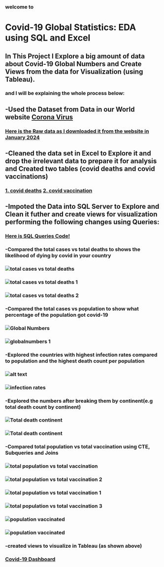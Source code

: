 ### welcome to
# Covid-19 Global Statistics: EDA using SQL and Excel
## In This Project I Explore a big amount of data about Covid-19 Global Numbers and Create Views from the data for Visualization (using Tableau).
### and I will be explaining the whole process below:
## -Used the Dataset from Data in our World website [Corona Virus](https://ourworldindata.org/coronavirus)
### [Here is the Raw data as I downloaded it from the website in January 2024](https://github.com/safaamukhtar/PortfolioProjects/blob/DATA-EXPLORATION-IN-SQL/raw-covid-data.zip)
## -Cleaned the data set in Excel to Explore it and drop the irrelevant data to prepare it for analysis and Created two tables (covid deaths and covid vaccinations)
###               [1. covid deaths](https://github.com/safaamukhtar/PortfolioProjects/blob/DATA-EXPLORATION-IN-SQL/coviddeaths.xlsx)              [2. covid vaccination](https://github.com/safaamukhtar/PortfolioProjects/blob/DATA-EXPLORATION-IN-SQL/covidvaccination.xlsx)
## -Impoted the Data into SQL Server to Explore and Clean it futher and create views for visualization performing the following changes using Queries:
   ###            [Here is SQL Queries Code!](https://github.com/safaamukhtar/PortfolioProjects/blob/DATA-EXPLORATION-IN-SQL/COVID-19%20GLOBAL%20NUMBERS%20PROJECT%20.sql)
   ### -Compared the total cases vs total deaths to shows the likelihood of dying by covid in your country
   ### ![total cases vs total deaths](images/likelyhood.JPG)
   ### ![total cases vs total deaths 1](images/likelyhood2.PNG)
   ### ![total cases vs total deaths 2](images/likelyhood3.PNG)
   ### -Compared the total cases vs population to show what percentage of the population got covid-19
   ### ![Global Numbers](images/globalnumbers.PNG)
   ### ![globalnumbers 1](images/sheet1.png)
   ### -Explored the countries with highest infection rates compared to population and the highest death count per population
   ### ![alt text](images/sheet3.png)
   ### ![infection rates](images/sheet4.png)
   ### -Explored the numbers after breaking them by continent(e.g total death count by continent)
   ### ![Total death continent](images/continent.PNG)
   ### ![Total death continent](images/sheet2.png)
   ### -Compared total population vs total vaccination using **CTE**, **Subqueries** and **Joins**
   ### ![total population vs total vaccination](images/totaltotal.JPG)
   ### ![total population vs total vaccination 2](images/totaltotal2.PNG)
   ### ![total population vs total vaccination 1](images/ctesubquery.JPG)
   ### ![total population vs total vaccination 3](images/ctesubquery2.PNG)
   ### ![population vaccinated](images/sheet6.png)
   ### ![population vaccinated](images/sheet5.png)
   ### -created views to visualize in Tableau (as shown above)
   ### [Covid-19 Dashboard](https://public.tableau.com/app/profile/safaa.mukhtar/viz/COVID-19_17089632880450/Dashboard1)

